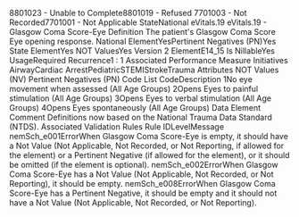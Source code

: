 

8801023 - Unable to Complete8801019 - Refused
7701003 - Not Recorded7701001 - Not Applicable
StateNational
eVitals.19
eVitals.19 - Glasgow Coma Score-Eye
Definition
The patient's Glasgow Coma Score Eye opening response.
National ElementYesPertinent Negatives (PN)Yes
State ElementYes
NOT ValuesYes
Version 2 ElementE14_15
Is NillableYes
UsageRequired
Recurrence1 : 1
Associated Performance Measure Initiatives
AirwayCardiac ArrestPediatricSTEMIStrokeTrauma
Attributes
NOT Values (NV)
Pertinent Negatives (PN)
Code List
CodeDescription
1No eye movement when assessed (All Age Groups)
2Opens Eyes to painful stimulation (All Age Groups)
3Opens Eyes to verbal stimulation (All Age Groups)
4Opens Eyes spontaneously (All Age Groups)
Data Element Comment
Definitions now based on the National Trauma Data Standard (NTDS).
Associated Validation Rules
Rule IDLevelMessage
nemSch_e001ErrorWhen Glasgow Coma Score-Eye is empty, it should have a Not Value (Not Applicable, Not
Recorded, or Not Reporting, if allowed for the element) or a Pertinent Negative (if allowed for the
element), or it should be omitted (if the element is optional).
nemSch_e002ErrorWhen Glasgow Coma Score-Eye has a Not Value (Not Applicable, Not Recorded, or Not
Reporting), it should be empty.
nemSch_e008ErrorWhen Glasgow Coma Score-Eye has a Pertinent Negative, it should be empty and it should not
have a Not Value (Not Applicable, Not Recorded, or Not Reporting).